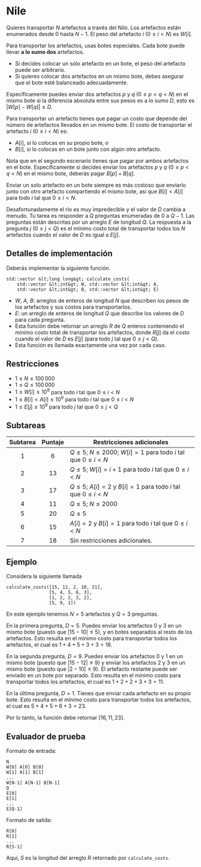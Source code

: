 # Nile

Quieres transportar $N$ artefactos a través del Nilo. Los artefactos están enumerados desde $0$ hasta $N-1$. El peso del artefacto $i$ ($0 \leq i < N$) es $W[i]$.

Para transportar los artefactos, usas botes especiales. Cada bote puede llevar **a lo sumo dos** artefactos.

* Si decides colocar un sólo artefacto en un bote, el peso del artefacto puede ser arbitrario.
* Si quieres colocar dos artefactos en un mismo bote, debes asegurar que el bote esté balanceado adecuadamente.

Específicamente puedes enviar dos artefactos $p$ y $q$ ($0 \leq p < q < N$) en el mismo bote si la diferencia absoluta entre sus pesos es a lo sumo $D$, esto es $|W[p] - W[q]| \leq D$.

Para transportar un artefacto tienes que pagar un costo que depende del número de artefactos llevados en un mismo bote.
El costo de transportar el artefacto $i$ ($0 \leq i < N$) es:
 
* $A[i]$, si lo colocas en su propio bote, o
* $B[i]$, si lo colocas en un bote junto con algún otro artefacto.

Nota que en el segundo escenario tienes que pagar por ambos artefactos en el bote.
Específicamente si decides enviar los artefactos $p$ y $q$ ($0 \leq p < q < N$) en el mismo bote, deberás pagar $B[p] + B[q]$.

Enviar un solo artefacto en un bote siempre es más costoso que enviarlo junto con otro artefacto compartiendo el mismo bote, así que $B[i] < A[i]$ para todo $i$ tal que $0 \leq i < N$.

Desafortunadamente el río es muy impredecible y el valor de $D$ cambia a menudo.
Tu tarea es responder a $Q$ preguntas enumeradas de $0$ a $Q-1$.
Las preguntas están descritas por un arreglo $E$ de longitud $Q$. La respuesta a la pregunta $j$ ($0 \leq j < Q$) es el mínimo costo total de transportar todos los $N$ artefactos cuando el valor de $D$ es igual a $E[j]$.

## Detalles de implementación

Deberás implementar la siguiente función.
```
std::vector &lt;long long&gt; calculate_costs(
    std::vector &lt;int&gt; W, std::vector &lt;int&gt; A, 
    std::vector &lt;int&gt; B, std::vector &lt;int&gt; E)
```

* $W$, $A$, $B$: arreglos de enteros de longitud $N$ que describen los pesos de los artefactos y sus costos para transportarlos.
* $E$: un arreglo de enteros de longitud $Q$ que describe los valores de $D$ para cada pregunta.
* Esta función debe retornar un arreglo $R$ de $Q$ enteros conteniendo el mínimo costo total de transportar los artefactos, donde $R[j]$ da el costo cuando el valor de $D$ es $E[j]$ (para todo $j$ tal que $0 \leq j < Q$).
* Esta función es llamada exactamente una vez por cada caso.

## Restricciones

* $1 \leq N \leq 100\,000$
* $1 \leq Q \leq 100\,000$
* $1 \leq W[i] \leq 10^{9}$
   para todo $i$ tal que $0 \leq i < N$
* $1 \leq B[i] < A[i] \leq 10^{9}$
   para todo $i$ tal que $0 \leq i < N$
* $1 \leq E[j] \leq 10^{9}$
   para todo $j$ tal que $0 \leq j < Q$

## Subtareas

| Subtarea | Puntaje  | Restricciones adicionales |
| :-----: | :----: | ---------------------- |
| 1       | $6$    | $Q \leq 5$; $N \leq 2000$; $W[i] = 1$ para todo $i$ tal que $0 \leq i < N$
| 2       | $13$   | $Q \leq 5$; $W[i] = i+1$ para todo $i$ tal que $0 \leq i < N$
| 3       | $17$   | $Q \leq 5$; $A[i] = 2$ y $B[i] = 1$ para todo $i$ tal que $0 \leq i < N$
| 4       | $11$   | $Q \leq 5$; $N \leq 2000$
| 5       | $20$   | $Q \leq 5$
| 6       | $15$   | $A[i] = 2$ y $B[i] = 1$ para todo $i$ tal que $0 \leq i < N$
| 7       | $18$   | Sin restricciones adicionales.

## Ejemplo

Considera la siguiente llamada

```
calculate_costs([15, 12, 2, 10, 21],
                [5, 4, 5, 6, 3],
                [1, 2, 2, 3, 2],
                [5, 9, 1])
```

En este ejemplo tenemos $N = 5$ artefactos y $Q = 3$ preguntas.

En la primera pregunta, $D = 5$.
Puedes enviar los artefactos $0$ y $3$ en un mismo bote (puesto que $|15 - 10| \leq 5$), y en botes separados al resto de los artefactos. Esto resulta en el mínimo costo para transportar todos los artefactos, el cual es $1+4+5+3+3 = 16$.

En la segunda pregunta, $D = 9$.
Puedes enviar los artefactos $0$ y $1$ en un mismo bote (puesto que $|15 - 12| \leq 9$) y enviar los artefactos $2$ y $3$ en un mismo bote (puesto que $|2 - 10| \leq 9$).
El artefacto restante puede ser enviado en un bote por separado. Esto resulta en el mínimo costo para transportar todos los artefactos, el cual es $1+2+2+3+3 = 11$.

En la última pregunta, $D = 1$. Tienes que enviar cada artefacto en su propio bote. Esto resulta en el mínimo costo para transportar todos los artefactos, el cual es $5+4+5+6+3 = 23$.

Por lo tanto, la función debe retornar $[16, 11, 23]$.

## Evaluador de prueba

Formato de entrada: 
```
N
W[0] A[0] B[0]
W[1] A[1] B[1]
...
W[N-1] A[N-1] B[N-1]
Q
E[0]
E[1]
...
E[Q-1]
```

Formato de salida:
```
R[0]
R[1]
...
R[S-1]
```

Aquí, $S$ es la longitud del arreglo $R$ retornado por `calculate_costs`.